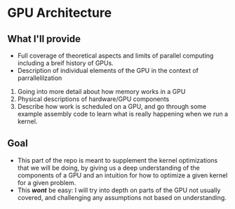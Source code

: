 # GPU Architecture

## What I'll provide
- Full coverage of theoretical aspects and limits of parallel computing including a breif history of GPUs.
- Description of individual elements of the GPU in the context of parrallelilzation
1. Going into more detail about how memory works in a GPU
2. Physical descriptions of hardware/GPU components
3. Describe how work is scheduled on a GPU, and go through some example assembly code to learn what is really happening when we run a kernel.

## Goal
- This part of the repo is meant to supplement the kernel optimizations that we will be doing, by giving us a deep understanding of the components of a GPU and an intuition for how to optimize a given kernel for a given problem.
- This ***wont*** be easy: I will try into depth on parts of the GPU not usually covered, and challenging any assumptions not based on understanding.